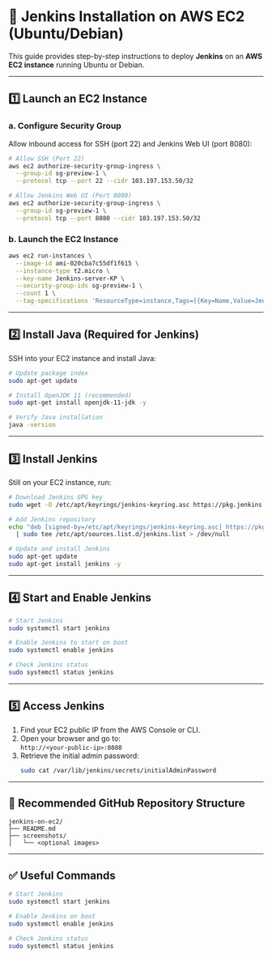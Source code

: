 
# 🚀 Jenkins Installation on AWS EC2 (Ubuntu/Debian)

This guide provides step-by-step instructions to deploy **Jenkins** on an **AWS EC2 instance** running Ubuntu or Debian.

---

## 1️⃣ Launch an EC2 Instance

### a. Configure Security Group

Allow inbound access for SSH (port 22) and Jenkins Web UI (port 8080):

```bash
# Allow SSH (Port 22)
aws ec2 authorize-security-group-ingress \
  --group-id sg-preview-1 \
  --protocol tcp --port 22 --cidr 103.197.153.50/32

# Allow Jenkins Web UI (Port 8080)
aws ec2 authorize-security-group-ingress \
  --group-id sg-preview-1 \
  --protocol tcp --port 8080 --cidr 103.197.153.50/32
```

### b. Launch the EC2 Instance

```bash
aws ec2 run-instances \
  --image-id ami-020cba7c55df1f615 \
  --instance-type t2.micro \
  --key-name Jenkins-server-KP \
  --security-group-ids sg-preview-1 \
  --count 1 \
  --tag-specifications 'ResourceType=instance,Tags=[{Key=Name,Value=Jenkins-Server}]'
```

---

## 2️⃣ Install Java (Required for Jenkins)

SSH into your EC2 instance and install Java:

```bash
# Update package index
sudo apt-get update

# Install OpenJDK 11 (recommended)
sudo apt-get install openjdk-11-jdk -y

# Verify Java installation
java -version
```

---

## 3️⃣ Install Jenkins

Still on your EC2 instance, run:

```bash
# Download Jenkins GPG key
sudo wget -O /etc/apt/keyrings/jenkins-keyring.asc https://pkg.jenkins.io/debian-stable/jenkins.io-2023.key

# Add Jenkins repository
echo "deb [signed-by=/etc/apt/keyrings/jenkins-keyring.asc] https://pkg.jenkins.io/debian-stable binary/" \
  | sudo tee /etc/apt/sources.list.d/jenkins.list > /dev/null

# Update and install Jenkins
sudo apt-get update
sudo apt-get install jenkins -y
```

---

## 4️⃣ Start and Enable Jenkins

```bash
# Start Jenkins
sudo systemctl start jenkins

# Enable Jenkins to start on boot
sudo systemctl enable jenkins

# Check Jenkins status
sudo systemctl status jenkins
```

---

## 5️⃣ Access Jenkins

1. Find your EC2 public IP from the AWS Console or CLI.
2. Open your browser and go to:  
   `http://<your-public-ip>:8080`
3. Retrieve the initial admin password:
   ```bash
   sudo cat /var/lib/jenkins/secrets/initialAdminPassword
   ```

---

## 📁 Recommended GitHub Repository Structure

```
jenkins-on-ec2/
├── README.md
├── screenshots/
│   └── <optional images>
```

---

## ✅ Useful Commands

```bash
# Start Jenkins
sudo systemctl start jenkins

# Enable Jenkins on boot
sudo systemctl enable jenkins

# Check Jenkins status
sudo systemctl status jenkins
```

